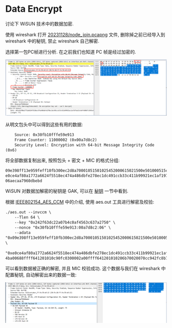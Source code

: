 Data Encrypt
============

讨论下 WiSUN 技术中的数据加密.

使用 wireshark 打开 [20231128/node_join.pcapng](./20231128/node_join.pcapng)
文件, 删除掉之前已经导入到 wireshark 中的秘钥, 禁止 wireshark 自己解密.

选择第一包PC帧进行分析. 在之前我们也知道 PC 帧是经过加密的.

![PC](./pic/data_encrypt/Frame1_PC.png)

从明文包头中可以得到这些有用的数据:

        Source: 0x30fb10fffe59e913
        Frame Counter: 11000002 (0x00a7d8c2)
        Security Level: Encryption with 64-bit Message Integrity Code (0x6)

将全部数据复制出来, 按照包头 + 密文 + MIC 的格式分组:

```
09e398ff13e959feff10fb300ec2d8a70001051501025452000615021500e501000515c060ea0005003f
e0ce4af80a1772a6624f5518ec474a486dbfe278ec1dc491ccb33c411b99921ec1af197ab23c4dffd9867c5691efb8e259318fb95b22a97541c61e1c8d0e25833c463d0101e8424ccbc75d7c2c
06aecaa7960dbebd
```

WiSUN 对数据加解密的秘钥是 GAK, 可以在 [秘钥](../key/README.md) 一节中看到.

根据 [IEEE802154_AES_CCM](../aes/IEEE802154_AES_CCM.md) 中的介绍, 使用 aes.out
工具进行解密及校验:

```console
./aes.out --invccm \
    --Tlen 64 \
    --key "0x242f63dc22a07b4c0af4563c637a2750" \
    --nonce "0x30fb10fffe59e913:00a7d8c2:06" \
    --adata "0x09e398ff13e959feff10fb300ec2d8a70001051501025452000615021500e501000515c060ea0005003f" \
    "0xe0ce4af80a1772a6624f5518ec474a486dbfe278ec1dc491ccb33c411b99921ec1af197ab23c4dffd9867c5691efb8e259318fb95b22a97541c61e1c8d0e25833c463d0101e8424ccbc75d7c2c06aecaa7960dbebd"
4ba00688ffff641201010c90fc0300002a00ffff641201010206b70020070cc942fc8b721ed200000000000000000000000000000000000000000000000002405cef0941012039b63fefa6cc3e
```

可以看到数据被正确的解密, 并且 MIC 校验成功. 这个数据与我们在 wireshark 中配置秘钥,
自动解密出来的数据一致:

![PC_decrypt](./pic/data_encrypt/Frame1_PC_decrypt.png)
